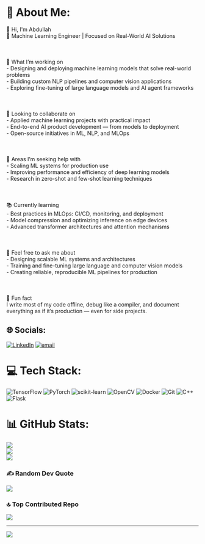 # 💫 About Me:
👋 Hi, I'm Abdullah<br>🧠 Machine Learning Engineer | Focused on Real-World AI Solutions<br><br><br><br>🔬 What I’m working on  <br>- Designing and deploying machine learning models that solve real-world problems  <br>- Building custom NLP pipelines and computer vision applications  <br>- Exploring fine-tuning of large language models and AI agent frameworks<br><br><br><br>🤝 Looking to collaborate on  <br>- Applied machine learning projects with practical impact  <br>- End-to-end AI product development — from models to deployment  <br>- Open-source initiatives in ML, NLP, and MLOps<br><br><br><br>🧠 Areas I’m seeking help with  <br>- Scaling ML systems for production use  <br>- Improving performance and efficiency of deep learning models  <br>- Research in zero-shot and few-shot learning techniques<br><br><br><br>📚 Currently learning  <br>- Best practices in MLOps: CI/CD, monitoring, and deployment  <br>- Model compression and optimizing inference on edge devices  <br>- Advanced transformer architectures and attention mechanisms<br><br><br><br>💬 Feel free to ask me about  <br>- Designing scalable ML systems and architectures  <br>- Training and fine-tuning large language and computer vision models  <br>- Creating reliable, reproducible ML pipelines for production<br><br><br><br>🧩 Fun fact  <br>I write most of my code offline, debug like a compiler, and document everything as if it’s production — even for side projects.<br>


## 🌐 Socials:
[![LinkedIn](https://img.shields.io/badge/LinkedIn-%230077B5.svg?logo=linkedin&logoColor=white)](https://linkedin.com/in/abdullah-al-arif-8b58542a7) [![email](https://img.shields.io/badge/Email-D14836?logo=gmail&logoColor=white)](mailto:aieng.abdullah.arif@gmail.com) 

# 💻 Tech Stack:
![TensorFlow](https://img.shields.io/badge/TensorFlow-%23FF6F00.svg?style=for-the-badge&logo=TensorFlow&logoColor=white) ![PyTorch](https://img.shields.io/badge/PyTorch-%23EE4C2C.svg?style=for-the-badge&logo=PyTorch&logoColor=white) ![scikit-learn](https://img.shields.io/badge/scikit--learn-%23F7931E.svg?style=for-the-badge&logo=scikit-learn&logoColor=white) ![OpenCV](https://img.shields.io/badge/opencv-%23white.svg?style=for-the-badge&logo=opencv&logoColor=white) ![Docker](https://img.shields.io/badge/docker-%230db7ed.svg?style=for-the-badge&logo=docker&logoColor=white) ![Git](https://img.shields.io/badge/git-%23F05033.svg?style=for-the-badge&logo=git&logoColor=white) ![C++](https://img.shields.io/badge/c++-%2300599C.svg?style=for-the-badge&logo=c%2B%2B&logoColor=white) ![Flask](https://img.shields.io/badge/flask-%23000.svg?style=for-the-badge&logo=flask&logoColor=white)
# 📊 GitHub Stats:
![](https://github-readme-stats.vercel.app/api?username=aieng-abdullah&theme=dark&hide_border=false&include_all_commits=false&count_private=false)<br/>
![](https://nirzak-streak-stats.vercel.app/?user=aieng-abdullah&theme=dark&hide_border=false)<br/>
![](https://github-readme-stats.vercel.app/api/top-langs/?username=aieng-abdullah&theme=dark&hide_border=false&include_all_commits=false&count_private=false&layout=compact)

### ✍️ Random Dev Quote
![](https://quotes-github-readme.vercel.app/api?type=horizontal&theme=radical)

### 🔝 Top Contributed Repo
![](https://github-contributor-stats.vercel.app/api?username=aieng-abdullah&limit=5&theme=dark&combine_all_yearly_contributions=true)

---
[![](https://visitcount.itsvg.in/api?id=aieng-abdullah&icon=10&color=0)](https://visitcount.itsvg.in)

<!-- Proudly created with GPRM ( https://gprm.itsvg.in ) -->
